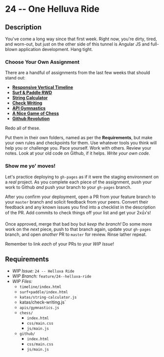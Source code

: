 # 24 -- One Helluva Ride

## Description

You've come a long way since that first week. Right now, you're dirty, tired, and worn-out, but just on the other side of this tunnel is Angular JS and full-blown application development. Hang tight.

### Choose Your Own Assignment

There are a handful of assignments from the last few weeks that should stand out:

* **[Responsive Vertical Timeline](/Assignments/06--Now-With-More-Responsive/README.md)**
* **[Surf & Paddle RWD](/Assignments/08--Surf-and-Paddle-RWD/README.md)**
* **[String Calculator](/Assignments/12--Coding-Dojo-Style/README.md#string-calculator-kata)**
* **[Check Writing](/Assignments/12--Coding-Dojo-Style/README.md#check-writing-kata-lite)**
* **[API Gymnastics](/Assignments/13--Lists%2BDicts/README.md#api-gymnastics)**
* **[A Nice Game of Chess](/Assignments/16--Nice-Game-of-Chess/README.md)**
* **[Github Revolution](/Assignments/20--Github-Revolution/README.md)**

Redo all of these.

Put them in their own folders, named as per the **Requirements**, but make your own rules and checkpoints for them. Use whatever tools you think will help you or challenge you. Pace yourself. Work with others. Review your notes. Look at your old code on Github, if it helps. _Write your own code._

### Show me yo' moves!

Let's practice deploying to `gh-pages` as if it were the staging environment on a _real_ project. As you complete each piece of the assignment, push your work to Github _and_ push your branch to your `gh-pages` branch.

After you confirm your deployment, open a PR from your feature branch to your `master` branch and solicit feedback from your peers. Convert their feedback and any known issues you find into a checklist in the description of the PR. Add commits to check things off your list and get your 2x:+1:'s!

Once approved, merge that bad boy but _keep the branch!_ Do some more work on the _next_ piece, push to that branch again, update your `gh-pages` branch, and open _another_ PR to `master` for review. Rinse lather repeat.

Remember to link _each_ of your PRs to your _WIP Issue_!

## Requirements

* _WIP Issue:_ `24 -- Helluva Ride`
* _WIP Branch:_ `feature/24--helluva-ride`
* _WIP Files:_
  * `timeline/index.html`
  * `surf+paddle/index.html`
  * `katas/string-calculator.js`
  * katas/check-writing.js`
  * `apis/gymnastics.js`
  * `chess/`
    * `index.html`
    * `css/main.css`
    * `js/main.js`
  * `github/`
    * `index.html`
    * `css/main.css`
    * `js/main.js`

